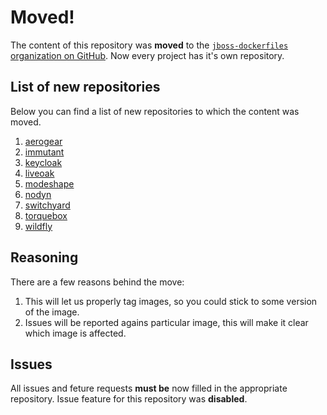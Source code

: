 # Moved!

The content of this repository was **moved** to the [`jboss-dockerfiles` organization on GitHub](https://github.com/jboss-dockerfiles). Now every project has it's own repository.

## List of new repositories

Below you can find a list of new repositories to which the content was moved.

1. [aerogear](https://github.com/jboss-dockerfiles/aerogear)
2. [immutant](https://github.com/jboss-dockerfiles/immutant)
3. [keycloak](https://github.com/jboss-dockerfiles/keycloak)
4. [liveoak](https://github.com/jboss-dockerfiles/liveoak)
5. [modeshape](https://github.com/jboss-dockerfiles/modeshape)
6. [nodyn](https://github.com/jboss-dockerfiles/nodyn)
7. [switchyard](https://github.com/jboss-dockerfiles/switchyard)
8. [torquebox](https://github.com/jboss-dockerfiles/torquebox)
9. [wildfly](https://github.com/jboss-dockerfiles/wildfly)

## Reasoning

There are a few reasons behind the move:

1. This will let us properly tag images, so you could stick to some version of the image.
2. Issues will be reported agains particular image, this will make it clear which image is affected.

## Issues

All issues and feture requests **must be** now filled in the appropriate repository. Issue feature for this repository was **disabled**.


